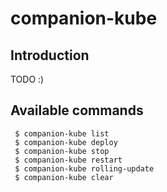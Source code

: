 # companion-kube

## Introduction

TODO :)

## Available commands

     $ companion-kube list
     $ companion-kube deploy
     $ companion-kube stop
     $ companion-kube restart
     $ companion-kube rolling-update
     $ companion-kube clear